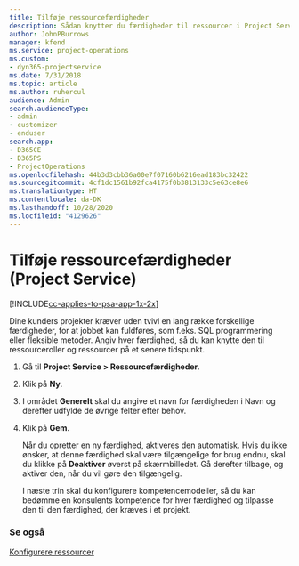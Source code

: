 ```yaml
---
title: Tilføje ressourcefærdigheder
description: Sådan knytter du færdigheder til ressourcer i Project Service
author: JohnPBurrows
manager: kfend
ms.service: project-operations
ms.custom:
- dyn365-projectservice
ms.date: 7/31/2018
ms.topic: article
ms.author: ruhercul
audience: Admin
search.audienceType:
- admin
- customizer
- enduser
search.app:
- D365CE
- D365PS
- ProjectOperations
ms.openlocfilehash: 44b3d3cbb36a00e7f07160b6216ead183bc32422
ms.sourcegitcommit: 4cf1dc1561b92fca4175f0b3813133c5e63ce8e6
ms.translationtype: HT
ms.contentlocale: da-DK
ms.lasthandoff: 10/28/2020
ms.locfileid: "4129626"
---
```

# <a name="add-resource-skills-project-service"></a>Tilføje ressourcefærdigheder (Project Service)

[!INCLUDE[cc-applies-to-psa-app-1x-2x](../includes/cc-applies-to-psa-app-1x-2x.md)]

Dine kunders projekter kræver uden tvivl en lang række forskellige færdigheder, for at jobbet kan fuldføres, som f.eks. SQL programmering eller fleksible metoder. Angiv hver færdighed, så du kan knytte den til ressourceroller og ressourcer på et senere tidspunkt.  
  
1. Gå til **Project Service > Ressourcefærdigheder**.  
  
2. Klik på **Ny**.  
  
3. I området **Generelt** skal du angive et navn for færdigheden i Navn og derefter udfylde de øvrige felter efter behov.  
  
4. Klik på **Gem**.  
  
   Når du opretter en ny færdighed, aktiveres den automatisk. Hvis du ikke ønsker, at denne færdighed skal være tilgængelige for brug endnu, skal du klikke på **Deaktiver** øverst på skærmbilledet. Gå derefter tilbage, og aktiver den, når du vil gøre den tilgængelig.  
  
   I næste trin skal du konfigurere kompetencemodeller, så du kan bedømme en konsulents kompetence for hver færdighed og tilpasse den til den færdighed, der kræves i et projekt.  
  
### <a name="see-also"></a>Se også  
 [Konfigurere ressourcer](../psa/set-up-resources.md)
